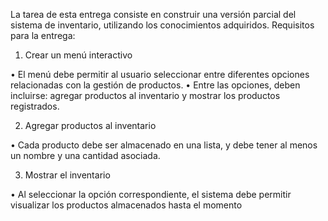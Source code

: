 La tarea de esta entrega consiste en construir una versión parcial del sistema de inventario, utilizando los conocimientos adquiridos.
Requisitos para la entrega:

1.	Crear un menú interactivo

  •	El menú debe permitir al usuario seleccionar entre diferentes opciones relacionadas con la gestión de productos. 
  •	Entre las opciones, deben incluirse: agregar productos al inventario y mostrar los productos registrados.

2.	Agregar productos al inventario

  •	Cada producto debe ser almacenado en una lista, y debe tener al menos un nombre y una cantidad asociada.

3.	Mostrar el inventario

  •	Al seleccionar la opción correspondiente, el sistema debe permitir visualizar los productos almacenados hasta el momento
